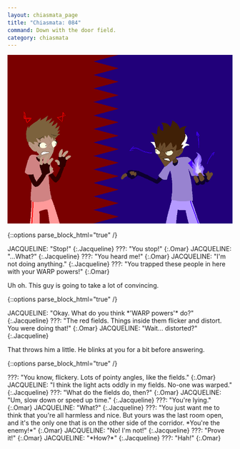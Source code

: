 ```yaml
---
layout: chiasmata_page
title: "Chiasmata: 084"
command: Down with the door field.
category: chiasmata
---
```


![84](/chiasmata/images/narrative/083.gif)

{::options parse_block_html="true" /}
<div class="dialogue">
JACQUELINE: "Stop!" 
{:.Jacqueline}
???: "You stop!" 
{:.Omar}
JACQUELINE: "...What?" 
{:.Jacqueline}
???: "You heard me!" 
{:.Omar}
JACQUELINE: "I'm not doing anything." 
{:.Jacqueline}
???: "You trapped these people in here with your WARP powers!" 
{:.Omar}
</div>

Uh oh. This guy is going to take a lot of convincing.

{::options parse_block_html="true" /}
<div class="dialogue">
JACQUELINE: "Okay. What do you think *'WARP powers'* do?" 
{:.Jacqueline}
???: "The red fields. Things inside them flicker and distort. You were doing that!" 
{:.Omar}
JACQUELINE: "Wait... distorted?" 
{:.Jacqueline}
</div>

That throws him a little. He blinks at you for a bit before answering.

{::options parse_block_html="true" /}
<div class="dialogue">
???: "You know, flickery. Lots of pointy angles, like the fields." 
{:.Omar}
JACQUELINE: "I think the light acts oddly in my fields. No-one was warped." 
{:.Jacqueline}
???: "What do the fields do, then?" 
{:.Omar}
JACQUELINE: "Um, slow down or speed up time." 
{:.Jacqueline}
???: "You're lying." 
{:.Omar}
JACQUELINE: "What?" 
{:.Jacqueline}
???: "You just want me to think that you're all harmless and nice. But yours was the last room open, and it's the only one that is on the other side of the corridor. *You're the enemy!*" 
{:.Omar}
JACQUELINE: "No! I'm not!" 
{:.Jacqueline}
???: "Prove it!" 
{:.Omar}
JACQUELINE: "*How?*" 
{:.Jacqueline}
???: "Hah!" 
{:.Omar}
</div>